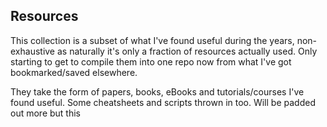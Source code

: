## Resources 

This collection is a subset of what I've found useful during the years, non-exhaustive as naturally it's only a fraction of resources actually used. Only starting to get to compile them into one repo now from what I've got bookmarked/saved elsewhere. 

They take the form of papers, books, eBooks and tutorials/courses I've found useful. Some cheatsheets and scripts thrown in too. Will be padded out more but this 